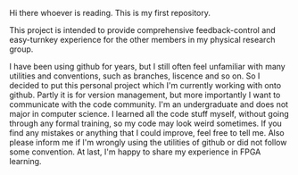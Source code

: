 Hi there whoever is reading. This is my first repository.

This project is intended to provide comprehensive feedback-control and easy-turnkey experience for the other members in my physical research group.

I have been using github for years, but I still often feel unfamiliar with many utilities and conventions, such as branches, liscence and so on. So I decided to put this personal project which I'm currently working with onto github. Partly it is for version management, but more importantly I want to communicate with the code community.
I'm an undergraduate and does not major in computer science. I learned all the code stuff myself, without going through any formal training, so my code may look weird sometimes. If you find any mistakes or anything that I could improve, feel free to tell me. Also please inform me if I'm wrongly using the utilities of github or did not follow some convention. At last, I'm happy to share my experience in FPGA learning.